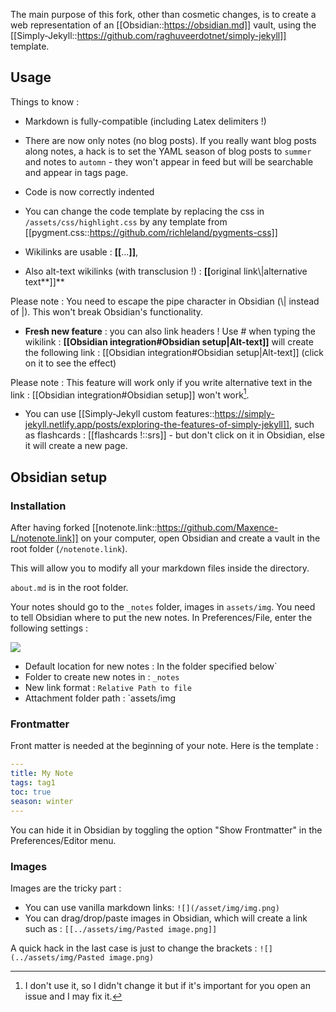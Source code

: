 
The main purpose of this fork, other than cosmetic changes, is to create a web representation of an [[Obsidian::https://obsidian.md]] vault, using the [[Simply-Jekyll::https://github.com/raghuveerdotnet/simply-jekyll]] template.

## Usage

Things to know :

- Markdown is fully-compatible (including Latex delimiters !)

- There are now only notes (no blog posts). If you really want blog posts along notes, a hack is to set the YAML season of blog posts to `summer` and notes to `automn` - they won't appear in feed but will be searchable and appear in tags page.

- Code is now correctly indented

- You can change the code template by replacing the css in `/assets/css/highlight.css` by any template from [[pygment.css::https://github.com/richleland/pygments-css]]

- Wikilinks are usable : **[​[**​...**]]**,

- Also alt-text wikilinks (with transclusion !) : **[​[**​original link\\|alternative text**]]**

Please note : You need to escape the pipe character in Obsidian (\\| instead of \|). This won't break Obsidian's functionality.

- **Fresh new feature** : you can also link headers ! Use # when typing the wikilink : **[​[**Obsidian integration#Obsidian setup\|Alt-text**]]** will create the following link : [[Obsidian integration#Obsidian setup\|Alt-text]] (click on it to see the effect)

Please note : This feature will work only if you write alternative text in the link : [[Obsidian integration#Obsidian setup]] won't work[^1]. 

[^1]: I don't use it, so I didn't change it but if it's important for you open an issue and I may fix it.

- You can use [[Simply-Jekyll custom features::https://simply-jekyll.netlify.app/posts/exploring-the-features-of-simply-jekyll]], such as flashcards : [[flashcards !::srs]] - but don't click on it in Obsidian, else it will create a new page.

## Obsidian setup

### Installation
After having forked [[notenote.link::https://github.com/Maxence-L/notenote.link]] on your computer, open Obsidian and create a vault in the root folder (`/notenote.link`).

This will allow you to modify all your markdown files inside the directory. 

`about.md` is in the root folder.

Your notes should go to the `_notes` folder, images in `assets/img`. You need to tell Obsidian where to put the new notes. In Preferences/File, enter the following settings :

![](/assets/img/new%20notes%20pref.png#center)

- Default location for new notes : In the folder specified below`
- Folder to create new notes in : `_notes`
- New link format : `Relative Path to file`
- Attachment folder path : `assets/img

### Frontmatter

Front matter is needed at the beginning of your note. Here is the template :

```YAML
---
title: My Note
tags: tag1
toc: true
season: winter
---
```

You can hide it in Obsidian by toggling the option "Show Frontmatter" in the Preferences/Editor menu.

### Images

Images are the tricky part : 

- You can use vanilla markdown links: `![](/asset/img/img.png)`
- You can drag/drop/paste images in Obsidian, which will create a link such as : `[​[​../assets/img/Pasted image.png]]`

A quick hack in the last case is just to change the brackets : `![](../assets/img/Pasted image.png)`


